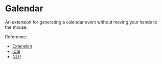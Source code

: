 # Galendar
An extension for generating a calendar event without moving your hands to the mouse.

Reference:
- [Extension](https://developer.chrome.com/docs/extensions/)
- [iCal](https://en.wikipedia.org/wiki/ICalendar)
- [NLP](http://www.cs.columbia.edu/~mcollins/)
